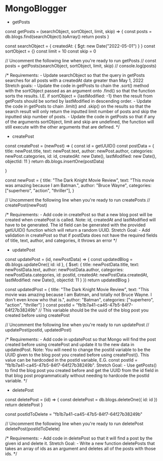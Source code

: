 # MongoBlogger

- getPosts

const getPosts = (searchObject, sortObject, limit, skip) => {
    const posts = db.blogs.find(searchObject).toArray()
    return posts
}

const searchObject = {
    createdAt: {
        $gt: new Date("2022-05-01")
    }
}
const sortObject = {}
const limit = 10
const skip = 0

// Uncomment the following line when you're ready to run getPosts
// const posts = getPosts(searchObject, sortObject, limit, skip)
// console.log(posts)

/* 
Requirements:
    - Update searchObject so that the query in getPosts searches for all posts with a createdAt date greater than May 1, 2022
Stretch goals: 
    - Update the code in getPosts to chain the .sort() method with the sortObject passed as an argument onto .find() so that the 
        function sorts the results. I.E. if sortObject = {lastModified: -1} then the result from getPosts should be sorted by 
        lastModified in descending order.
    - Update the code in getPosts to chain .limit() and .skip() on the results so that the search result will only return the 
        inputted limit number of posts and skip the inputted skip number of posts.
    - Update the code in getPosts so that if any of the arguments sortObject, limit and skip are undefined, the function will 
        still execute with the other arguments that are defined.
*/

- createPost

const createPost = (newPost) => {
    const id = getUUID()
    const postData = {
    title: newPost.title,
    text: newPost.text,
    author: newPost.author,
    categories: newPost.categories,
    id: id,
    createdAt: new Date(),
    lastModified: new Date(),
    objectId: 11
    }
    return db.blogs.insertOne(postData)
   
}

const newPost = {
    title: "The Dark Knight Movie Review",
    text: "This movie was amazing because I am Batman.",
    author: "Bruce Wayne",
    categories: ["superhero", "action", "thriller"],
}

// Uncomment the following line when you're ready to run createPosts
// createPost(newPost)

/*
Requirements:
    - Add code in createPost so that a new blog post will be created when createPost is called.
    Note: id, createdAt and lastModified will have to be generated. The id field can be generated with the provided getUUID() 
        function which will return a random UUID.
Stretch Goal: 
    - Add validation in createPost so that if postData does not have the required fields of title, text, author, and categories, 
        it throws an error
*/
 
 - updatePost

const updatePost = (id, newPostData) => {
    const updatedBlog = db.blogs.updateOne({
        id: id
    }, {
        $set: {
            title: newPostData.title,
            text: newPostData.text,
            author: newPostData.author,
            categories: newPostData.categories,
            id: postId,
            createdAt: newPostData.createdAt,
            lastModified: new Date(),
            objectId: 11
        }
    }) 
    return updatedBlog
}

const updatedPost = {
    title: "The Dark Knight Movie Review",
    text: "This movie was amazing because I am Batman, and totally not Bruce Wayne. I don't even know who that is.",
    author: "Batman",
    categories: ["superhero", "action", "thriller"]
}
const postId = "fb1b7a41-ca45-47b5-84f7-64f27b38249b" // This variable should be the uuid of the blog post you created before using createPost

// Uncomment the following line when you're ready to run updatePost
// updatePost(postId, updatedPost)

/*
Requirements:
    - Add code in updatePost so that Mongo will find the post created before using createPost and update it to the new data 
        in updatedPost. 
    Note: You will need to change the postId variable to be the UUID given to the blog post you created before using createPost(). 
        This value can be hardcoded in the postId variable, E.G. const postId = "fb1b7a41-ca45-47b5-84f7-64f27b38249b".
Stretch Goal:
    - Use getPosts() to find the blog post you created before and get the UUID from the id field in that blog post 
        programmatically without needing to hardcode the postId variable. 
*/

- deletePost

const deletePost = (id) => {
    const deletePost = db.blogs.deleteOne({
        id: id
    })
    return deletePost
}

const postIdToDelete = "fb1b7a41-ca45-47b5-84f7-64f27b38249b"

// Uncomment the following line when you're ready to run deletePost
deletePost(postIdToDelete)

/*
Requirements:
    - Add code in deletePost so that it will find a post by the given id and delete it.
Stretch Goal:
    - Write a new function deletePosts that takes an array of ids as an argument and deletes all of the posts with those ids.
*/